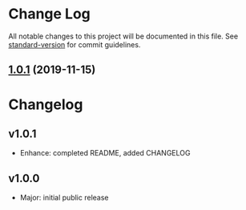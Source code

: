 # Change Log

All notable changes to this project will be documented in this file. See [standard-version](https://github.com/conventional-changelog/standard-version) for commit guidelines.

<a name="1.0.1"></a>
## [1.0.1](https://github.com/dsouflis/el-name-tools/compare/v1.0.0...v1.0.1) (2019-11-15)

Changelog
=========

## v1.0.1

- Enhance: completed README, added CHANGELOG


## v1.0.0

- Major: initial public release
